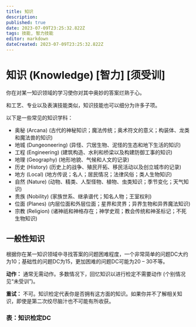 ```yaml
---
title: 知识
description: 
published: true
date: 2023-07-09T23:25:32.822Z
tags: 技能, 智力技能
editor: markdown
dateCreated: 2023-07-09T23:25:32.822Z
---
```


# 知识 (Knowledge) \[智力\] \[须受训\]
你在对某一知识领域的学习使你对其中奥妙的答案烂熟于心。

和工艺、专业以及表演技能类似，知识技能也可以细分为许多子项。

以下是一些常见的知识学科：

- 奥秘 (Arcana) (古代的神秘知识；魔法传统；奥术符文的意义；构装体、龙类和魔法兽的知识)
- 地城 (Dungeoneering) (异怪、穴居生物、泥怪的生态和地下生活的知识)
- 工程 (Engineering) (建筑构造、水利和桥梁以及构建防御工事的知识)
- 地理 (Geography) (地形地貌、气候和人文的记录)
- 历史 (History) (历史上的战争、殖民开拓、移民活动以及创立城市的记录)
- 地方 (Local) (地方传说；名人；居民情况；法律风俗；类人生物知识)
- 自然 (Nature) (动物、精类、人型怪物、植物、虫类知识；季节变化；天气知识)
- 贵族 (Nobility) (家族世系、继承谱代；知名人物；王室权利)
- 位面 (Planes) (内层位面和外层位面；星界和灵界；异界生物和异界魔法知识)
- 宗教 (Religion) (诸神祇和神格存在；神学史观；教会传统和神圣标记；不死生物知识)

## 一般性知识
根据你在某一知识领域中寻找答案的问题困难程度，一个非常简单的问题DC大约为10；基础性的问题DC为15，更加困难的问题DC可能为20 – 30不等。

**动作：** 通常无需动作。多数情况下，回忆知识以进行检定不需要动作 (个别情况见“未受训”)。

**重试：** 不可。知识检定代表你是否拥有这方面的知识。如果你并不了解相关知识，即使是第二次绞尽脑汁也不可能有所收获。

### 表：知识检定DC

